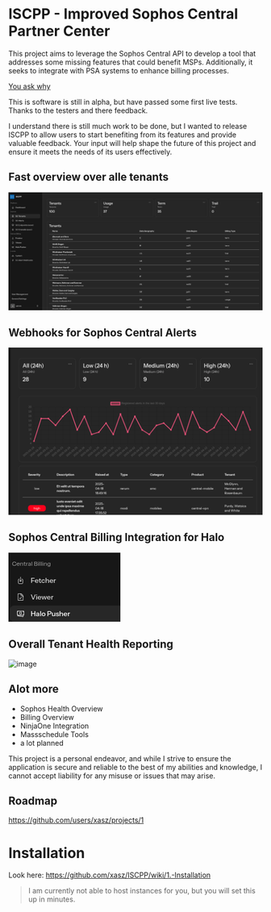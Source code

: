 # ISCPP - Improved Sophos Central Partner Center

This project aims to leverage the Sophos Central API to develop a tool that addresses some missing features that could benefit MSPs. 
Additionally, it seeks to integrate with PSA systems to enhance billing processes.

[You ask why](https://github.com/xasz/ISCPP/wiki)

This is software is still in alpha, but have passed some first live tests.
Thanks to the testers and there feedback.

I understand there is still much work to be done, but I wanted to release ISCPP to allow users to start benefiting from its features and provide valuable feedback. Your input will help shape the future of this project and ensure it meets the needs of its users effectively.

## Fast overview over alle tenants

![alt text](docs/images/tenants.png)

## Webhooks for Sophos Central Alerts

![alt text](docs/images/alerts.png)

## Sophos Central Billing Integration for Halo

![alt text](docs/images/centralbilling.png)


## Overall Tenant Health Reporting

![image](https://github.com/user-attachments/assets/6a2b5031-aa49-400c-829d-feb56b28199b)


## Alot more

- Sophos Health Overview
- Billing Overview
- NinjaOne Integration
- Massschedule Tools
- a lot planned

This project is a personal endeavor, and while I strive to ensure the application is secure and reliable to the best of my abilities and knowledge, I cannot accept liability for any misuse or issues that may arise.

## Roadmap
https://github.com/users/xasz/projects/1
# Installation

Look here: https://github.com/xasz/ISCPP/wiki/1.-Installation

> I am currently not able to host instances for you, but you will set this up in minutes.
